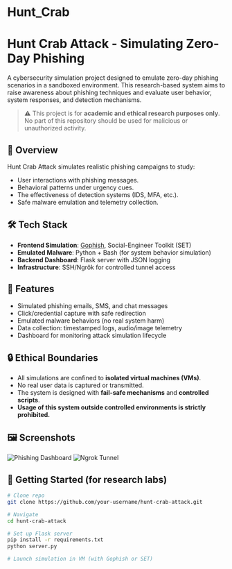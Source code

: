 # Hunt_Crab
# Hunt Crab Attack - Simulating Zero-Day Phishing

A cybersecurity simulation project designed to emulate zero-day phishing scenarios in a sandboxed environment. This research-based system aims to raise awareness about phishing techniques and evaluate user behavior, system responses, and detection mechanisms.

> ⚠️ This project is for **academic and ethical research purposes only**. No part of this repository should be used for malicious or unauthorized activity.

## 📖 Overview

Hunt Crab Attack simulates realistic phishing campaigns to study:
- User interactions with phishing messages.
- Behavioral patterns under urgency cues.
- The effectiveness of detection systems (IDS, MFA, etc.).
- Safe malware emulation and telemetry collection.

## 🛠️ Tech Stack

- **Frontend Simulation**: [Gophish](https://getgophish.com/), Social-Engineer Toolkit (SET)
- **Emulated Malware**: Python + Bash (for system behavior simulation)
- **Backend Dashboard**: Flask server with JSON logging
- **Infrastructure**: SSH/Ngrôk for controlled tunnel access

## 🎯 Features

- Simulated phishing emails, SMS, and chat messages
- Click/credential capture with safe redirection
- Emulated malware behaviors (no real system harm)
- Data collection: timestamped logs, audio/image telemetry
- Dashboard for monitoring attack simulation lifecycle

## 🔒 Ethical Boundaries

- All simulations are confined to **isolated virtual machines (VMs)**.
- No real user data is captured or transmitted.
- The system is designed with **fail-safe mechanisms** and **controlled scripts**.
- **Usage of this system outside controlled environments is strictly prohibited.**

## 🖼️ Screenshots

![Phishing Dashboard](screenshots/dashboard.png)
![Ngrok Tunnel](screenshots/ngrok.png)

## 🚀 Getting Started (for research labs)

```bash
# Clone repo
git clone https://github.com/your-username/hunt-crab-attack.git

# Navigate
cd hunt-crab-attack

# Set up Flask server
pip install -r requirements.txt
python server.py

# Launch simulation in VM (with Gophish or SET)

